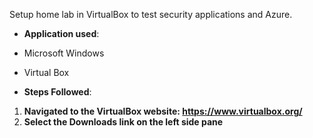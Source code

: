 Setup home lab in VirtualBox to test security applications and Azure. 

- **Application used**:
- Microsoft Windows
- Virtual Box

- **Steps Followed**:
1.  **Navigated to the VirtualBox website: https://www.virtualbox.org/**
2.  **Select the Downloads link on the left side pane**
